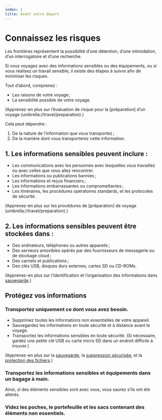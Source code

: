 ```yaml
---
index: 1
title: Avant votre départ
---
```

# Connaissez les risques

Les frontières représentent la possibilité d’une détention, d’une intimidation, d’un interrogatoire et d’une recherche.

Si vous voyagez avec des informations sensibles ou des équipements, ou si vous réalisez un travail sensible, il existe des étapes à suivre afin de minimiser les risques.

Tout d’abord, comprenez :

*   Les raisons de votre voyage ;
*   La sensibilité possible de votre voyage.

(Apprenez-en plus sur l’évaluation de risque pour la [préparation] d’un voyage (umbrella://travel/preparation).)

Cela peut dépendre :

1. De la nature de l’information que vous transportez ;
2. De la manière dont vous transporterez cette information.

## 1. Les informations sensibles peuvent inclure :

*   Les communications avec les personnes avec lesquelles vous travaillez ou avec celles que vous allez rencontrer.
*   Les informations ou publications bannies ;
*   Les informations et reçus financiers ;
*   Les informations embarrassantes ou compromettantes ;
*   Les itinéraires, les procédures opératoires standards, et les protocoles de sécurité.

(Apprenez-en plus sur les procédures de [préparation] de voyage (umbrella://travel/preparation).)

## 2. Les informations sensibles peuvent être stockées dans :

*   Des ordinateurs, téléphones ou autres appareils ;
*   Des serveurs amovibles opérés par des fournisseurs de messagerie ou de stockage cloud ;
*   Des carnets et publications ;
*   Des clés USB, disques durs externes, cartes SD ou CD-ROMs.

(Apprenez-en plus sur l’identification et l’organisation des informations dans [sauvegarde](umbrella://information/backing-up).)

## Protégez vos informations

### Transportez uniquement ce dont vous avez besoin.

* Supprimez toutes les informations non essentielles de votre appareil.
* Sauvegardez les informations en toute sécurité et à distance avant le voyage.
* Transportez les informations sensibles en toute sécurité. (Si nécessaire, gardez une petite clé USB ou carte micro SD dans un endroit difficile à trouver.)

(Apprenez-en plus sur la [sauvegarde](umbrella://information/backing-up), la [suppression sécurisée](umbrella://information/safely-deleting), et la [protection des fichiers](umbrella://information/protecting-files).)

### Transportez les informations sensibles et équipements dans un bagage à main.
Ainsi, si des éléments sensibles sont avec vous, vous saurez s’ils ont été altérés.

### Videz les poches, le portefeuille et les sacs contenant des éléments non essentiels.